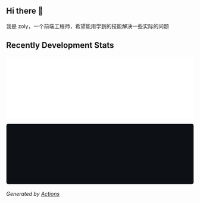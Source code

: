 ## Hi there 👋

我是 zoly，一个前端工程师，希望能用学到的技能解决一些实际的问题

## Recently Development Stats

![Weekly Language Stats](https://raw.githubusercontent.com/zo-ly/zo-ly/main/images/wakatime_weekly_language_stats.svg#gh-light-mode-only)

![Weekly Language Stats](https://raw.githubusercontent.com/zo-ly/zo-ly/main/images/wakatime_weekly_language_stats_dark.svg#gh-dark-mode-only)

*Generated by [Actions](https://github.com/zo-ly/zo-ly/actions)*